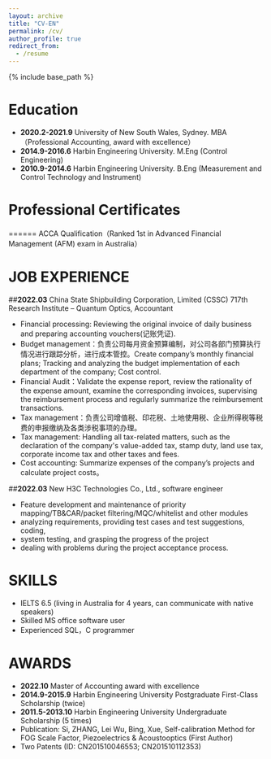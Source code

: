 ```yaml
---
layout: archive
title: "CV-EN"
permalink: /cv/
author_profile: true
redirect_from:
  - /resume
---
```


{% include base_path %}

# Education
* **2020.2-2021.9** University of New South Wales, Sydney. MBA （Professional Accounting, award with excellence）
* **2014.9-2016.6** Harbin Engineering University. M.Eng (Control Engineering)
* **2010.9-2014.6** Harbin Engineering University. B.Eng (Measurement and Control Technology and Instrument)

# Professional Certificates
======
ACCA Qualification（Ranked 1st in Advanced Financial Management (AFM) exam in Australia）

# JOB EXPERIENCE
##**2022.03** China State Shipbuilding Corporation, Limited (CSSC) 717th Research Institute – Quantum Optics, Accountant
* Financial processing: Reviewing the original invoice of daily business and preparing accounting vouchers(记账凭证).
* Budget management：负责公司每月资金预算编制，对公司各部门预算执行情况进行跟踪分析，进行成本管控。Create company’s monthly financial plans; Tracking and analyzing the budget implementation of each department of the company; Cost control.
* Financial Audit：Validate the expense report, review the rationality of the expense amount, examine the corresponding invoices, supervising the reimbursement process and regularly summarize the reimbursement transactions.
* Tax management：负责公司增值税、印花税、土地使用税、企业所得税等税费的申报缴纳及各类涉税事项的办理。
* Tax management: Handling all tax-related matters, such as the declaration of the company's value-added tax, stamp duty, land use tax, corporate income tax and other taxes and fees.
* Cost accounting: Summarize expenses of the company’s projects and calculate project costs。


##**2022.03** New H3C Technologies Co., Ltd., software engineer
* Feature development and maintenance of priority mapping/TB&CAR/packet filtering/MQC/whitelist and other modules
* analyzing requirements, providing test cases and test suggestions, coding,
* system testing, and grasping the progress of the project
* dealing with problems during the project acceptance process.

# SKILLS
* IELTS 6.5 (living in Australia for 4 years, can communicate with native speakers)
* Skilled MS office software user
* Experienced SQL，C programmer 

# AWARDS
* **2022.10** Master of Accounting award with excellence
* **2014.9-2015.9** Harbin Engineering University Postgraduate First-Class Scholarship (twice)
* **2011.5-2013.10** Harbin Engineering University Undergraduate Scholarship (5 times)
* Publication: Si, ZHANG, Lei Wu, Bing, Xue, Self-calibration Method for FOG Scale Factor, Piezoelectrics & Acoustooptics (First Author)
* Two Patents (ID: CN201510046553; CN201510112353)